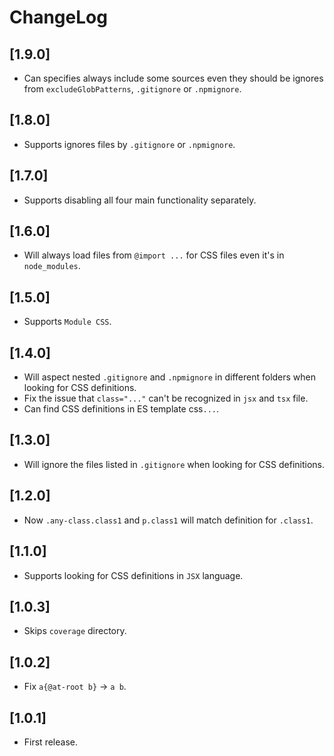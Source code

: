 # ChangeLog


## [1.9.0]

 - Can specifies always include some sources even they should be ignores from `excludeGlobPatterns`, `.gitignore` or `.npmignore`.


## [1.8.0]

 - Supports ignores files by `.gitignore` or `.npmignore`.


## [1.7.0]

 - Supports disabling all four main functionality separately.


## [1.6.0]

 - Will always load files from `@import ...` for CSS files even it's in `node_modules`.


## [1.5.0]

 - Supports `Module CSS`.


## [1.4.0]

 - Will aspect nested `.gitignore` and `.npmignore` in different folders when looking for CSS definitions.
 - Fix the issue that `class="..."` can't be recognized in `jsx` and `tsx` file.
 - Can find CSS definitions in ES template css`...`.


## [1.3.0]

 - Will ignore the files listed in `.gitignore` when looking for CSS definitions.


## [1.2.0]

 - Now `.any-class.class1` and `p.class1` will match definition for `.class1`.


## [1.1.0]

 - Supports looking for CSS definitions in `JSX` language.


## [1.0.3]

 - Skips `coverage` directory.


## [1.0.2]

 - Fix `a{@at-root b}` -> `a b`.


## [1.0.1]

 - First release.